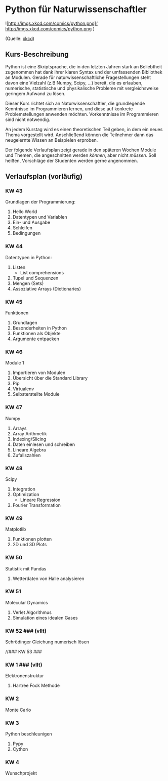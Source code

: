 Python für Naturwissenschaftler
===============================

![http://imgs.xkcd.com/comics/python.png]( http://imgs.xkcd.com/comics/python.png )

(Quelle: [xkcd]( https://xkcd.com/353/))

Kurs-Beschreibung
-----------------

Python ist eine Skriptsprache, die in den letzten Jahren stark an Beliebtheit zugenommen hat dank ihrer klaren Syntax
und der umfassenden Bibliothek an Modulen.
Gerade für naturwissenschaftliche Fragestellungen steht davon eine Vielzahl (z.B Numpy, Scipy, ...) bereit, 
die es erlauben, numerische, statistische und physikalische Probleme mit vergleichsweise geringem Aufwand zu lösen.


Dieser Kurs richtet sich an Naturwissenschaftler, die grundlegende Kenntnisse im Programmieren lernen, und diese
auf konkrete Problemstellungen anwenden möchten. Vorkenntnisse im Programmieren sind nicht notwendig.


An jedem Kurstag wird es einen theoretischen Teil geben, in dem ein neues Thema vorgestellt wird. Anschließend können
die Teilnehmer dann das neugelernte Wissen an Beispielen erproben.

Der folgende Verlaufsplan zeigt gerade in den späteren Wochen Module und Themen, die angeschnitten werden _können_, aber nicht _müssen_.
Soll heißen, Vorschläge der Studenten werden gerne angenommen.

Verlaufsplan (vorläufig)
------------

### KW 43 ###

Grundlagen der Programmierung:

1. Hello World
1. Datentypen und Variablen
1. Ein- und Ausgabe
1. Schleifen
1. Bedingungen
   
### KW 44 ###

Datentypen in Python:

1. Listen
    * List comprehensions
1. Tupel und Sequenzen
1. Mengen (Sets)
1. Assoziative Arrays (Dictionaries)


### KW 45 ###

Funktionen

1. Grundlagen
1. Besonderheiten in Python
1. Funktionen als Objekte
1. Argumente entpacken

### KW 46 ###

Module 1

1. Importieren von Modulen
1. Übersicht über die Standard Library
1. Pip
1. Virtualenv
1. Selbsterstellte Module

### KW 47 ###

Numpy

1. Arrays
1. Array Arithmetik
1. Indexing/Slicing
1. Daten einlesen und schreiben
1. Lineare Algebra
1. Zufallszahlen

### KW 48 ###

Scipy

1. Integration
1. Optimization
    * Lineare Regression
1. Fourier Transformation

### KW 49 ###

Matplotlib

1. Funktionen plotten
1. 2D und 3D Plots

### KW 50 ###

Statistik mit Pandas

1. Wetterdaten von Halle analysieren

### KW 51 ###

Molecular Dynamics

1. Verlet Algorithmus
1. Simulation eines idealen Gases

### KW 52 ### (vllt)

Schrödinger Gleichung numerisch lösen

//### KW 53 ###

### KW 1 ### (vllt)

Elektronenstruktur

1. Hartree Fock Methode

### KW 2 ###

Monte Carlo

### KW 3 ###

Python beschleunigen

1. Pypy
1. Cython

### KW 4 ###

Wunschprojekt

